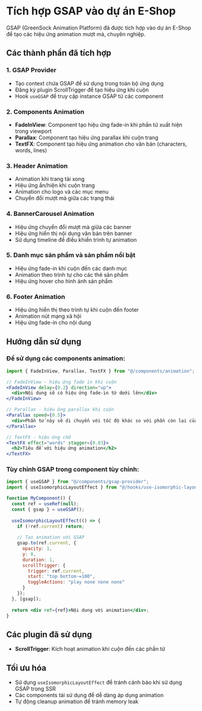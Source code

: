 # Tích hợp GSAP vào dự án E-Shop

GSAP (GreenSock Animation Platform) đã được tích hợp vào dự án E-Shop để tạo các hiệu ứng animation mượt mà, chuyên nghiệp. 

## Các thành phần đã tích hợp

### 1. GSAP Provider
- Tạo context chứa GSAP để sử dụng trong toàn bộ ứng dụng
- Đăng ký plugin ScrollTrigger để tạo hiệu ứng khi cuộn
- Hook `useGSAP` để truy cập instance GSAP từ các component

### 2. Components Animation
- **FadeInView**: Component tạo hiệu ứng fade-in khi phần tử xuất hiện trong viewport
- **Parallax**: Component tạo hiệu ứng parallax khi cuộn trang
- **TextFX**: Component tạo hiệu ứng animation cho văn bản (characters, words, lines)

### 3. Header Animation
- Animation khi trang tải xong
- Hiệu ứng ẩn/hiện khi cuộn trang
- Animation cho logo và các mục menu
- Chuyển đổi mượt mà giữa các trạng thái

### 4. BannerCarousel Animation
- Hiệu ứng chuyển đổi mượt mà giữa các banner
- Hiệu ứng hiển thị nội dung văn bản trên banner
- Sử dụng timeline để điều khiển trình tự animation

### 5. Danh mục sản phẩm và sản phẩm nổi bật
- Hiệu ứng fade-in khi cuộn đến các danh mục
- Animation theo trình tự cho các thẻ sản phẩm
- Hiệu ứng hover cho hình ảnh sản phẩm

### 6. Footer Animation
- Hiệu ứng hiển thị theo trình tự khi cuộn đến footer
- Animation nút mạng xã hội
- Hiệu ứng fade-in cho nội dung

## Hướng dẫn sử dụng

### Để sử dụng các components animation:

```jsx
import { FadeInView, Parallax, TextFX } from "@/components/animation";

// FadeInView - hiệu ứng fade in khi cuộn
<FadeInView delay={0.2} direction="up">
  <div>Nội dung sẽ có hiệu ứng fade-in từ dưới lên</div>
</FadeInView>

// Parallax - hiệu ứng parallax khi cuộn
<Parallax speed={0.5}>
  <div>Phần tử này sẽ di chuyển với tốc độ khác so với phần còn lại của trang</div>
</Parallax>

// TextFX - hiệu ứng chữ
<TextFX effect="words" stagger={0.03}>
  <h2>Tiêu đề với hiệu ứng animation</h2>
</TextFX>
```

### Tùy chỉnh GSAP trong component tùy chỉnh:

```jsx
import { useGSAP } from "@/components/gsap-provider";
import { useIsomorphicLayoutEffect } from "@/hooks/use-isomorphic-layout-effect";

function MyComponent() {
  const ref = useRef(null);
  const { gsap } = useGSAP();
  
  useIsomorphicLayoutEffect(() => {
    if (!ref.current) return;
    
    // Tạo animation với GSAP
    gsap.to(ref.current, {
      opacity: 1,
      y: 0,
      duration: 1,
      scrollTrigger: {
        trigger: ref.current,
        start: "top bottom-=100",
        toggleActions: "play none none none"
      }
    });
  }, [gsap]);
  
  return <div ref={ref}>Nội dung với animation</div>;
}
```

## Các plugin đã sử dụng
- **ScrollTrigger**: Kích hoạt animation khi cuộn đến các phần tử

## Tối ưu hóa
- Sử dụng `useIsomorphicLayoutEffect` để tránh cảnh báo khi sử dụng GSAP trong SSR
- Các components tái sử dụng để dễ dàng áp dụng animation
- Tự động cleanup animation để tránh memory leak 